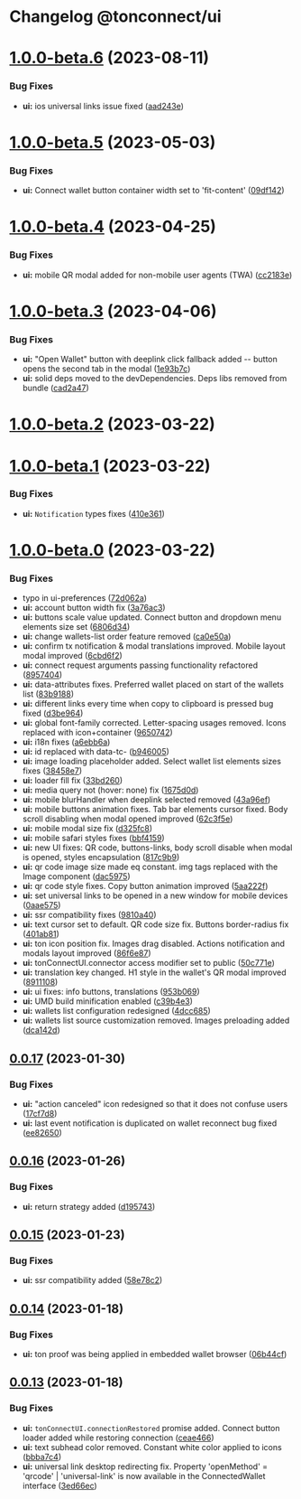 # Changelog @tonconnect/ui 

# [1.0.0-beta.6](https://github.com/ton-connect/sdk/compare/ui-1.0.0-beta.5...ui-1.0.0-beta.6) (2023-08-11)


### Bug Fixes

* **ui:** ios universal links issue fixed ([aad243e](https://github.com/ton-connect/sdk/commit/aad243e02e475c88620db002e85d5f67a77117c3))



# [1.0.0-beta.5](https://github.com/ton-connect/sdk/compare/ui-1.0.0-beta.4...ui-1.0.0-beta.5) (2023-05-03)


### Bug Fixes

* **ui:** Connect wallet button container width set to 'fit-content' ([09df142](https://github.com/ton-connect/sdk/commit/09df142add0f704de6f2bd94823c4976ec8fc163))



# [1.0.0-beta.4](https://github.com/ton-connect/sdk/compare/ui-1.0.0-beta.3...ui-1.0.0-beta.4) (2023-04-25)


### Bug Fixes

* **ui:** mobile QR modal added for non-mobile user agents (TWA) ([cc2183e](https://github.com/ton-connect/sdk/commit/cc2183e66a0fb9a02f34b6f353f52c9b86aae794))



# [1.0.0-beta.3](https://github.com/ton-connect/sdk/compare/ui-1.0.0-beta.2...ui-1.0.0-beta.3) (2023-04-06)


### Bug Fixes

* **ui:** "Open Wallet" button with deeplink click fallback added -- button opens the second tab in the modal ([1e93b7c](https://github.com/ton-connect/sdk/commit/1e93b7cf3fd3158b6dd7f172820fc42331fa79ff))
* **ui:** solid deps moved to the devDependencies. Deps libs removed from bundle ([cad2a47](https://github.com/ton-connect/sdk/commit/cad2a47ff7ca2fc669b8e366f4595fe19ffe0c23))



# [1.0.0-beta.2](https://github.com/ton-connect/sdk/compare/ui-1.0.0-beta.1...ui-1.0.0-beta.2) (2023-03-22)



# [1.0.0-beta.1](https://github.com/ton-connect/sdk/compare/ui-1.0.0-beta.0...ui-1.0.0-beta.1) (2023-03-22)


### Bug Fixes

* **ui:** `Notification` types fixes ([410e361](https://github.com/ton-connect/sdk/commit/410e36148e1aeaf911f23f47f7995d0f409237b1))



# [1.0.0-beta.0](https://github.com/ton-connect/sdk/compare/ui-0.0.17...ui-1.0.0-beta.0) (2023-03-22)


### Bug Fixes

* typo in ui-preferences ([72d062a](https://github.com/ton-connect/sdk/commit/72d062a5271b0678446e940bf19e98d70bb07027))
* **ui:** account button width fix ([3a76ac3](https://github.com/ton-connect/sdk/commit/3a76ac3d94d8fa7f6336db76026259b2f801e559))
* **ui:** buttons scale value updated. Connect button and dropdown menu elements size set ([6806d34](https://github.com/ton-connect/sdk/commit/6806d3453513b785e5ffb02797cd0a4d722bda57))
* **ui:** change wallets-list order feature removed ([ca0e50a](https://github.com/ton-connect/sdk/commit/ca0e50a73eb991893f11bea0b28f2985fba177e2))
* **ui:** confirm tx notification & modal translations improved. Mobile layout modal improved ([6cbd6f2](https://github.com/ton-connect/sdk/commit/6cbd6f23ba1c79a3a6a07a9db932a4abe644752f))
* **ui:** connect request arguments passing functionality refactored ([8957404](https://github.com/ton-connect/sdk/commit/895740478e36889ddf6836856064510a98541ce6))
* **ui:** data-attributes fixes. Preferred wallet placed on start of the wallets list ([83b9188](https://github.com/ton-connect/sdk/commit/83b9188989fe6f75fb9daa7f38304e9a60ba73a2))
* **ui:** different links every time when copy to clipboard is pressed bug fixed ([d3be964](https://github.com/ton-connect/sdk/commit/d3be964886b493713a669c0688fceb93b724ff0f))
* **ui:** global font-family corrected. Letter-spacing usages removed. Icons replaced with icon+container ([9650742](https://github.com/ton-connect/sdk/commit/96507424fd10e6f84a5ec9b2fd5dc3e1b488961b))
* **ui:** i18n fixes ([a6ebb6a](https://github.com/ton-connect/sdk/commit/a6ebb6afd59564a9f642e81253efc94f4adfc3ce))
* **ui:** id replaced with data-tc-<element-selector> ([b946005](https://github.com/ton-connect/sdk/commit/b94600505175c0f8fa7a22063da5ed45b2be0075))
* **ui:** image loading placeholder added. Select wallet list elements sizes fixes ([38458e7](https://github.com/ton-connect/sdk/commit/38458e793380d249081a6b47f9a9581f4a182ae1))
* **ui:** loader fill fix ([33bd260](https://github.com/ton-connect/sdk/commit/33bd260f282513252fa04f39cecb4abd265ad9e6))
* **ui:** media query not (hover: none) fix ([1675d0d](https://github.com/ton-connect/sdk/commit/1675d0d0d3779f2d117f82115b9ee0f1b0dc02fd))
* **ui:** mobile blurHandler when deeplink selected removed ([43a96ef](https://github.com/ton-connect/sdk/commit/43a96efb70b4d61b5d2874c00b3313e5bfab0b76))
* **ui:** mobile buttons animation fixes. Tab bar elements cursor fixed. Body scroll disabling when modal opened improved ([62c3f5e](https://github.com/ton-connect/sdk/commit/62c3f5e26b8b348e4345d681be8986303500b8a8))
* **ui:** mobile modal size fix ([d325fc8](https://github.com/ton-connect/sdk/commit/d325fc8c83c648e069d338fa50e3c709fc0374d5))
* **ui:** mobile safari styles fixes ([bbf4159](https://github.com/ton-connect/sdk/commit/bbf415981d1472e2fb719f48fae83222bf9c3381))
* **ui:** new UI fixes: QR code, buttons-links, body scroll disable when modal is opened, styles encapsulation ([817c9b9](https://github.com/ton-connect/sdk/commit/817c9b94bcd0d19613032bf897cada29805146fc))
* **ui:** qr code image size made eq constant. img tags replaced with the Image component ([dac5975](https://github.com/ton-connect/sdk/commit/dac5975b25f101cc03206050b1e18c1a824902e9))
* **ui:** qr code style fixes. Copy button animation improved ([5aa222f](https://github.com/ton-connect/sdk/commit/5aa222f12d8691bf8012165d9e8c3e2b941fa7bb))
* **ui:** set universal links to be opened in a new window for mobile devices ([0aae575](https://github.com/ton-connect/sdk/commit/0aae575beba603f45ae9821afda76b78fb7a74c9))
* **ui:** ssr compatibility fixes ([9810a40](https://github.com/ton-connect/sdk/commit/9810a40d6650e318d5495f51cb01e39d9fd7d480))
* **ui:** text cursor set to default. QR code size fix. Buttons border-radius fix ([401ab81](https://github.com/ton-connect/sdk/commit/401ab813843a0fd2791e7b359ef15a163fb76bc3))
* **ui:** ton icon position fix. Images drag disabled. Actions notification and modals layout improved ([86f6e87](https://github.com/ton-connect/sdk/commit/86f6e87532e43a6fc145de4303b577fbc1b409ff))
* **ui:** tonConnectUI.connector access modifier set to public ([50c771e](https://github.com/ton-connect/sdk/commit/50c771e543b17864ccf7aa66b17444f3bd3b5b42))
* **ui:** translation key changed. H1 style in the wallet's QR modal improved ([8911108](https://github.com/ton-connect/sdk/commit/89111081a006973f52505dfc84044f748543a6df))
* **ui:** ui fixes: info buttons, translations ([953b069](https://github.com/ton-connect/sdk/commit/953b069adde50a47f748de4e7da852b8a4bb9016))
* **ui:** UMD build minification enabled ([c39b4e3](https://github.com/ton-connect/sdk/commit/c39b4e357cc84d0a62bd1a87d2877b439d0ab56c))
* **ui:** wallets list configuration redesigned ([4dcc685](https://github.com/ton-connect/sdk/commit/4dcc68524a763f24f75f807f3572f5a321d0c5f9))
* **ui:** wallets list source customization removed. Images preloading added ([dca142d](https://github.com/ton-connect/sdk/commit/dca142d77606e620b6f08315d7dbe2d847d44921))



## [0.0.17](https://github.com/ton-connect/sdk/compare/ui-0.0.16...ui-0.0.17) (2023-01-30)


### Bug Fixes

* **ui:** "action canceled" icon redesigned so that it does not confuse users ([17cf7d8](https://github.com/ton-connect/sdk/commit/17cf7d8e585f53df4458778aeffa524615b11988))
* **ui:** last event notification is duplicated on wallet reconnect bug fixed ([ee82650](https://github.com/ton-connect/sdk/commit/ee82650e455c83d3986f1c0671959e2fade6583f))



## [0.0.16](https://github.com/ton-connect/sdk/compare/ui-0.0.15...ui-0.0.16) (2023-01-26)


### Bug Fixes

* **ui:** return strategy added ([d195743](https://github.com/ton-connect/sdk/commit/d195743e56649203082ed4cb3bb750298bc48954))



## [0.0.15](https://github.com/ton-connect/sdk/compare/ui-0.0.14...ui-0.0.15) (2023-01-23)


### Bug Fixes

* **ui:** ssr compatibility added ([58e78c2](https://github.com/ton-connect/sdk/commit/58e78c2c5720afce8ca1d83f30c6983ee62e8627))



## [0.0.14](https://github.com/ton-connect/sdk/compare/ui-0.0.13...ui-0.0.14) (2023-01-18)


### Bug Fixes

* **ui:** ton proof was being applied in embedded wallet browser ([06b44cf](https://github.com/ton-connect/sdk/commit/06b44cfc021649f85261c2e8a10c73b8f337f994))



## [0.0.13](https://github.com/ton-connect/sdk/compare/ui-0.0.12...ui-0.0.13) (2023-01-18)


### Bug Fixes

* **ui:** `tonConnectUI.connectionRestored` promise added. Connect button loader added while restoring connection ([ceae466](https://github.com/ton-connect/sdk/commit/ceae4660780753ba7773ef4fe1b52ab21a6bd4f0))
* **ui:** text subhead color removed. Constant white color applied to icons ([bbba7c4](https://github.com/ton-connect/sdk/commit/bbba7c4be85ce9a7f83eb1eb5cfb531863064b1e))
* **ui:** universal link desktop redirecting fix. Property 'openMethod' = 'qrcode' | 'universal-link' is now available in the ConnectedWallet interface ([3ed66ec](https://github.com/ton-connect/sdk/commit/3ed66ec0e5ce43527d560002fee3b86ed71ca2f3))
